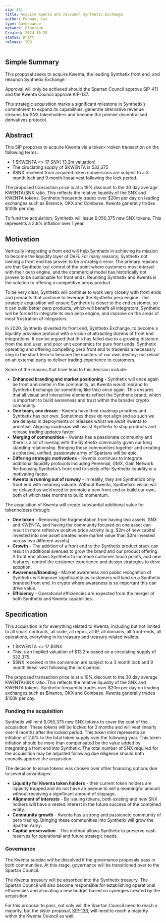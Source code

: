 ```yaml
---
sip: 411
title: Acquire Kwenta and relaunch Synthetix Exchange
author: Fenway, Cav
type: Governance
network: Ethereum
Created: 2024-10-28
status: Draft
release: TBD
---
```


## Simple Summary
This proposal seeks to acquire Kwenta, the leading Synthetix front end, and relaunch Synthetix Exchange. 

Approval will only be achieved should the Spartan Council approve SIP-411 and the Kwenta Council approve KIP-137.

This strategic acquisition marks a significant milestone in Synthetix’s commitment to expand its capabilities, generate alternative revenue streams for SNX tokenholders and become the premier decentralised derivatives protocol.

## Abstract
This SIP proposes to acquire Kwenta via a token<>token transaction on the following terms.
- 1 $KWENTA <> 17 $SNX (~$13.2m valuation)
- The ciruclating supply of $KWENTA is 532,375
- $SNX received from acquired token conversions are subject to a 3 month lock and 9 month linear vest following the lock period.

The proposed transaction price is at a 19% discount to the 30 day average KWENTA/SNX ratio. This reflects the relative liquidity of the SNX and KWENTA tokens. Synthetix frequently trades over $20m per day on leading exchanges such as Binance, OKX and Coinbase. Kwenta generally trades $100k per day. 

To fund the acquisition, Synthetix will issue 9,050,375 new SNX tokens. This represents a 2.8% inflation over 1 year. 

## Motivation
Vertically integrating a front end will help Synthetix in achieving its mission to become the liquidity layer of DeFi. For many reasons, Synthetix not owning a front end has proven to be a strategic error. The primary reasons are that Synthetix lost control of the point where customers most interact with their perp engine, and the commercial model has historically not proven to be sustainable for front ends. Reuniting Synthetix and Kwenta is the solution to offering a competitive perps product.

To be very clear, Synthetix will continue to work very closely with front ends and products that continue to leverage the Synthetix perp engine. This strategic acquisition will ensure Synthetix is closer to the end customer, so it can build better perp products, which will benefit all integrators. Synthetix will be forced to integrate its own perp engine, and improve on the areas of most frustration of integrators.

In 2020, Synthetix divested its front end, Synthetix.Exchange, to become a liquidity provision protocol with a vision of attracting dozens of front end integrations. It can be argued that this has failed due to a growing distance from the end user, and poor unit economics for pure front ends. Synthetix operating and offering compelling perp front end to tradersis a necessary step in the short term to become the masters of our own destiny; not reliant on an external party to deliver trading experience to customers. 

Some of the reasons that have lead to this decision include:
- **Enhanced branding and market positioning** - Synthetix will once again be front and center in the community, as Kwenta would rebrand to Synthetix Exchange (or something like this) once again. This ensures that all visual and interactive elements reflect the Synthetix brand, which is important to build awareness and trust within the broader crypto community.
- **One team, one dream** - Kwenta have their roadmap priorities and Synthetix has our own. Sometimes these do not align and as such we are delayed in deployments or releases whilst we await Kwenta to prioritise. Aligning roadmaps will assist Synthetix to ship products and release trading updates faster.
- **Merging of communities** - Kwenta has a passionate community and there is a lot of overlap with the Synthetix community given our long standing relationship. Bringing these communities together and creating a cohesive, unified, passionate army of Spartans will be epic.
- **Differing strategic motivations** - Kwenta continues to integrate additional liquidity protocols including Perennial, GMX, Gain Network. Re-focusing Synthetix’s front end to solely offer Synthetix liquidity is a motivating factor. 
- **Kwenta is running out of runway** - In reality, they are Synthetix’s only front end with meaning volume. Without Kwenta, Synthetix’s vision will be delayed as we’d need to promote a new front end or build our own, both of which take months to build momentum.

The acquisition of Kwenta will create substantial additional value for tokenholders through:
- **One token** - Removing the fragmentation from having two assets, SNX and KWENTA, and having the community focused on one asset can result in more reflexive positive price activity (e.g. $2m of new capital invested into one asset creates more market value than $2m invested across two different assets).
- **Growth** - The addition of a front end to the Synthetix product stack can result in additional avenues to grow the brand and our product offering. A front end allows Synthetix to increase customer touch points, add new features, control the customer experience and design strategies to drive adoption. 
- **Awareness/Branding** - Market awareness and public recognition of Synthetix will improve significantly as customers will land on a Synthetix branded front end. In crypto where awareness is so important this can drive value.
- **Efficiency** - Operational efficiencies are expected from the merger of both Synthetix and Kwenta capabilities.

## Specification
This acquisition is for everything related to Kwenta, including but not limited to all smart contracts, all code,  all repos, all IP, all domains, all front-ends, all operations, everything in its treasury and treasury related wallets. 
- 1 $KWENTA <> 17 $SNX
- This is an implied valuation of $13.2m based on a circulating supply of 532,375.
- $SNX received in the conversion are subject to a 3 month lock and 9 month linear vest following the lock period.

The proposed transaction price is at a 19% discount to the 30 day average KWENTA/SNX ratio. This reflects the relative liquidity of the SNX and KWENTA tokens. Synthetix frequently trades over $20m per day on leading exchanges such as Binance, OKX and Coinbase. Kwenta generally trades $100k per day. 

### Funding the acquisition
Synthetix will mint 9,050,375 new SNX tokens to cover the cost of the acquisition. These tokens will be locked for 3 months and will vest linearly over 9 months after the locked period. This token mint represents an inflation of 2.8% to the total token supply over the following year. This token inflation should be more than compensated by the value added by integrating a front end into Synthetix. The total number of SNX required for the acquisition may be adjusted following due diligence should both councils approve the acquisition.

The decision to issue tokens was chosen over other financing options due to several advantages:
- **Liquidity for Kwenta token holders** - their current token holders are liquidity trapped and do not have an avenue to sell a meaningful amount without receiving a significant amount of slippage.
- **Alignment of interests** - By issuing tokens, both existing and new SNX holders will have a vested interest in the future success of the combined entity.
- **Community growth** - Kwenta has a strong and passionate community of perp trading. Bringing these communities into Synthetix will grow the Spartan Army. 
- **Capital preservation** - This method allows Synthetix to preserve cash reserves for operational and future strategic needs.

### Governance
The Kwenta subdao will be dissolved if the governance proposals pass in both communities. At this stage, governance will be transitioned over to the Spartan Council.

The Kwenta treasury will be absorbed into the Synthetix treasury. The Spartan Council will also become responsible for establishing operational efficiencies and allocating a new budget based on synergies created by the acquisition. 

For this proposal to pass, not only will the Spartan Council need to reach a majority, but the sister proposal, [KIP-136](https://gov.kwenta.eth.limo/kips/kip-136/), will need to reach a majority within the Kwenta Council as well. 
